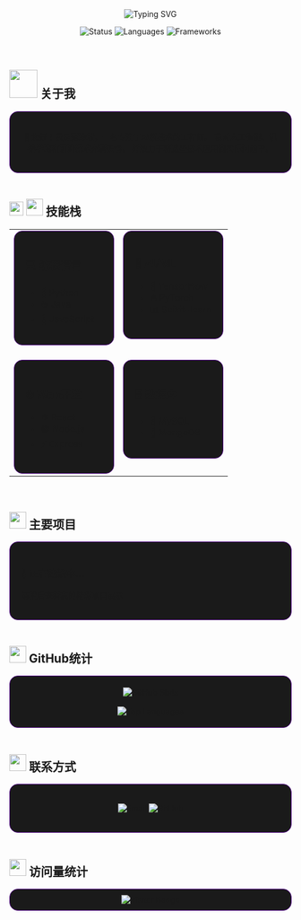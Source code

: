 <div align="center">
  <img src="https://readme-typing-svg.herokuapp.com?font=Orbition&size=25&color=9D00FF&background=000000&center=true&vCenter=true&width=600&height=45&lines=范添瑞+-+AI新技术工程师;Machine+Learning+Engineer;Full+Stack+Developer" alt="Typing SVG" />
</div>

<p align="center">
  <img src="https://img.shields.io/badge/Status-Active-9D00FF?style=for-the-badge&logo=github&labelColor=000000" alt="Status" />
  <img src="https://img.shields.io/badge/Languages-Python%20|%20Java%20|%20JavaScript-9D00FF?style=for-the-badge&logo=github&labelColor=000000" alt="Languages" />
  <img src="https://img.shields.io/badge/Frameworks-TensorFlow%20|%20PyTorch%20|%20React-9D00FF?style=for-the-badge&logo=github&labelColor=000000" alt="Frameworks" />
</p>

<br>

## <picture><img src = "https://github.com/7oSkaaa/7oSkaaa/blob/main/Images/about_me.gif?raw=true" width = 50px></picture> 关于我

<div style="background-color:#1a1a1a; border-radius:15px; padding:20px; border: 1px solid #4b0082;">
  <p align="center">
    👋 您好！我是<strong>范添瑞</strong>，一名专注于<strong>AI新技术</strong>的工程师。
    我对<strong>人工智能</strong>、<strong>机器学习</strong>和<strong>前沿技术</strong>充满热情，
    并致力于将这些技术应用到实际问题中。
  </p>
</div>

<br>

## <img src="https://media2.giphy.com/media/QssGEmpkyEOhBCb7e1/giphy.gif?cid=ecf05e47a0n3gi1bfqntqmob8g9aid1oyj2wr3ds3mg700bl&rid=giphy.gif" width ="25"><picture> <img src = "https://github.com/7oSkaaa/7oSkaaa/blob/main/Images/Skills.gif?raw=true" width = 30px>  </picture> 技能栈

<table>
  <tr>
    <td valign="top" width="50%">
      <div style="background-color:#1a1a1a; border-radius:15px; padding:20px; border: 1px solid #4b0082;">
        <h3>💻 编程语言</h3>
        <ul>
          <li>🐍 Python</li>
          <li>☕ Java</li>
          <li>📜 JavaScript</li>
        </ul>
      </div>
    </td>
    <td valign="top" width="50%">
      <div style="background-color:#1a1a1a; border-radius:15px; padding:20px; border: 1px solid #4b0082;">
        <h3>🧠 AI/ML</h3>
        <ul>
          <li>🔢 TensorFlow</li>
          <li>🔥 PyTorch</li>
          <li>📊 Scikit-learn</li>
        </ul>
      </div>
    </td>
  </tr>
  <tr>
    <td valign="top" width="50%">
      <div style="background-color:#1a1a1a; border-radius:15px; padding:20px; margin-top:20px; border: 1px solid #4b0082;">
        <h3>🌐 Web开发</h3>
        <ul>
          <li>⚛️ React</li>
          <li>🟢 Node.js</li>
          <li>⚡ Express</li>
        </ul>
      </div>
    </td>
    <td valign="top" width="50%">
      <div style="background-color:#1a1a1a; border-radius:15px; padding:20px; margin-top:20px; border: 1px solid #4b0082;">
        <h3>🗄️ 数据库</h3>
        <ul>
          <li>🐬 MySQL</li>
          <li>🍃 MongoDB</li>
        </ul>
      </div>
    </td>
  </tr>
</table>

<br>

## <img src="https://media.giphy.com/media/iY8CRBdQXODJSCERIr/giphy.gif" width="30"> 主要项目

<div style="background-color:#1a1a1a; border-radius:15px; padding:20px; border: 1px solid #4b0082;">
  <h3>🚧 正在建设中...</h3>
  <p>请稍后查看我的精彩项目展示</p>
</div>

<br>

## <img src="https://media.giphy.com/media/j2pOGeGYKe2xCCKwfi/giphy.gif" width="30"> GitHub统计

<div align="center" style="background-color:#1a1a1a; border-radius:15px; padding:20px; border: 1px solid #4b0082;">
  <img src="https://github-readme-stats.vercel.app/api?username=Scckar99&theme=dark&hide_border=true&border_color=4b0082&bg_color=000000&title_color=9D00FF&icon_color=9D00FF" alt="GitHub Stats" />
  <br><br>
  <img src="https://github-readme-stats.vercel.app/api/top-langs/?username=Scckar99&theme=dark&hide_border=true&border_color=4b0082&bg_color=000000&title_color=9D00FF&icon_color=9D00FF" alt="Top Languages" />
</div>

<br>

## <img src="https://media.giphy.com/media/M9gbBd9nbDrOTu1Mqx/giphy.gif" width="30"> 联系方式

<div style="background-color:#1a1a1a; border-radius:15px; padding:20px; border: 1px solid #4b0082;">
  <p align="center">
    <a href="mailto:fan.tianrui@outlook.com">
      <img src="https://img.shields.io/badge/Email-D100FF?style=for-the-badge&logo=microsoft-outlook&logoColor=white&labelColor=000000" alt="Email"/>
    </a>
    <a href="https://github.com/Scckar99">
      <img src="https://img.shields.io/badge/GitHub-9D00FF?style=for-the-badge&logo=github&logoColor=white&labelColor=000000" alt="GitHub"/>
    </a>
  </p>
</div>

<br>

## <img src="https://media.giphy.com/media/LnQjpWaON8nhr21vNW/giphy.gif" width="30"> 访问量统计

<div align="center" style="background-color:#1a1a1a; border-radius:15px; padding:10px; border: 1px solid #4b0082;">
  <img src="https://komarev.com/ghpvc/?username=Scckar99&color=9D00FF&style=flat-square&label=Visitors" alt="Visitor Badge" />
</div>